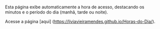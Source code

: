 Esta página exibe automaticamente a hora de acesso, destacando os minutos e o período do dia (manhã, tarde ou noite).

Acesse a página [aqui] (https://liviavieiramendes.github.io/Horas-do-Dia/).
